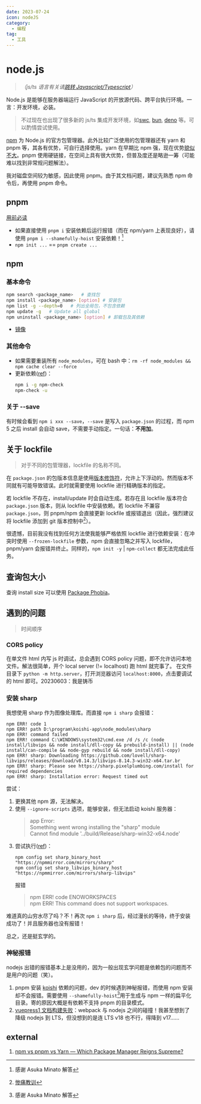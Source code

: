 ```yaml
---
date: 2023-07-24
icon: nodeJS
category:
  - 编程
tag:
  - 工具
---
```


# node.js

> _（js/ts 语言有关请[跳转 Javascript/Typescript](./tsjs.md)）_

Node.js 是能够在服务器端运行 JavaScript 的开放源代码、跨平台执行环境。一言：开发环境，必装。

> 不过现在也出现了很多新的 js/ts 集成开发环境，如[swc](https://swc.rs/), [bun](https://bun.sh/), [deno](https://deno.com/) 等。可以酌情尝试使用。

[npm](#npm) 为 Node.js 的官方包管理器。此外比较广泛使用的包管理器还有 yarn 和 pnpm 等，其各有优势，可自行选择使用。yarn 在早期比 npm 强，现在优势[貌似不大](https://zhuanlan.zhihu.com/p/27449990)。pnpm 使用硬链接，在空间上具有很大优势，但普及度还是略逊一筹（可能难以找到非常规问题解法）。

我对磁盘空间较为敏感，因此使用 pnpm。由于其文档问题，建议先熟悉 npm 命令后，再使用 pnpm 命令。

## pnpm

[用前必读](https://pnpm.io/zh/pnpm-cli#命令行)

- 如果直接使用 `pnpm i` 安装依赖后运行报错（而在 npm/yarn 上表现良好），请使用 `pnpm i --shamefully-hoist` 安装依赖！[^1]
- `npm init ...` == `pnpm create ...`

[^1]: 感谢 Asuka Minato 解答

## npm

### 基本命令

```sh
npm search <package_name>   # 查找包
npm install <package_name> [option] # 安装包
npm list -g --depth=0   # 列出全局包，不包含依赖
npm update -g   # Update all global
npm uninstall <package_name> [option] # 卸载包及其依赖
```

- [镜像](https://www.runoob.com/w3cnote/npm-switch-repo.html)

### 其他命令

- 如果需要重装所有 `node_modules`，可在 bash 中：`rm -rf node_modules && npm cache clear --force`
- 更新依赖([ref](https://juejin.cn/post/6844903827599015944))：
  ```sh
  npm i -g npm-check
  npm-check -u
  ```

### 关于 --save

有时候会看到 `npm i xxx --save`，`--save` 是写入 `package.json` 的过程，而 npm 5 之后 install 会自动 save，不需要手动指定。一句话：**不用加**。

## 关于 lockfile

> 对于不同的包管理器，lockfile 的名称不同。

在 `package.json` 的包版本信息是使用[版本修饰符](https://eminoda.github.io/2021/01/29/npm-semver-strategy/)，允许上下浮动的。然而版本不同就有可能导致错误。此时就需要使用 lockfile 进行精确版本的指定。

若 lockfile 不存在，install/update 时会自动生成。若存在且 lockfile 版本符合 `package.json` 版本，则从 lockfile 中安装依赖。若 lockfile 不兼容 `package.json`，则 pnpm/npm 会直接更新 lockfile 或报错退出（因此，强烈建议将 lockfile 添加到 git 版本控制中[^2]）。

很遗憾，目前我没有找到任何方法使我能够严格依照 lockfile 进行依赖安装：在冲突时使用 `--frozen-lockfile` 参数，npm 会直接忽略之并写入 lockfile，pnpm/yarn 会报错并终止。同样的，`npm init -y` | `npm-collect` 都无法完成此任务。
[^2]: [惨痛教训](https://t.me/withabsolutex/1216)

## 查询包大小

查询 install size 可以使用 [Package Phobia](https://packagephobia.com/)。

## 遇到的问题

> 时间顺序

### CORS policy

在单文件 html 内写 js 时调试，总会遇到 CORS policy 问题，即不允许访问本地文件。解法很简单，开个 local server (!= localhost) 跑 html 就完事了。
在文件目录下 `python -m http.server`，打开浏览器访问 `localhost:8000`，点击要调试的 html 即可。<span class="heimu" title="你知道的太多了">20230603：我是铸币</span>

### 安装 sharp

我想使用 sharp 作为图像处理库。而直接 `npm i sharp` 会报错：

```
npm ERR! code 1
npm ERR! path D:\program\koishi-app\node_modules\sharp
npm ERR! command failed
npm ERR! command C:\WINDOWS\system32\cmd.exe /d /s /c (node install/libvips && node install/dll-copy && prebuild-install) || (node install/can-compile && node-gyp rebuild && node install/dll-copy)
npm ERR! sharp: Downloading https://github.com/lovell/sharp-libvips/releases/download/v8.14.3/libvips-8.14.3-win32-x64.tar.br
npm ERR! sharp: Please see https://sharp.pixelplumbing.com/install for required dependencies
npm ERR! sharp: Installation error: Request timed out
```

尝试：

1. 更换其他 npm 源，无法解决。
2. 使用 `--ignore-scripts` 选项，能够安装，但无法启动 koishi 服务器：
   > app Error: <br/>
   > Something went wrong installing the "sharp" module<br/>
   > Cannot find module '../build/Release/sharp-win32-x64.node'
3. 尝试执行([ref](https://sharp.pixelplumbing.com/install#chinese-mirror))：
   ```shell
   npm config set sharp_binary_host "https://npmmirror.com/mirrors/sharp"
   npm config set sharp_libvips_binary_host "https://npmmirror.com/mirrors/sharp-libvips"
   ```
   报错
   > npm ERR! code ENOWORKSPACES<br/>
   > npm ERR! This command does not support workspaces.

难道真的山穷水尽了吗？不！再次 `npm i sharp` 后，经过漫长的等待，终于安装成功了！并且服务器也没有报错！

总之，还是挺玄学的。

### 神秘报错

nodejs 出错的报错基本上是没用的，因为一般出现玄学问题是依赖包的问题而不是用户的问题（笑）。

1. pnpm 安装 [koishi](./bot.md) 依赖的问题，dev 的时候遇到神秘报错，而使用 npm 安装却不会报错。需要使用 `--shamefully-hoist`[^1]用于生成与 npm 一样的扁平化目录。寄的原因大概是有依赖不支持 pnpm 的目录模式。
2. [vuepress1 文档构建失败](https://github.com/DIYgod/RSSHub/issues/13007)：webpack 与 nodejs 之间的碰撞！我甚至想到了降级 nodejs 到 LTS，但没想到的是连 LTS v18 也不行，得降到 v17......

## external

1. [npm vs pnpm vs Yarn — Which Package Manager Reigns Supreme?](https://javascript.plainenglish.io/npm-vs-pnpm-vs-yarn-which-package-manager-reigns-supreme-a942d17a2051)
